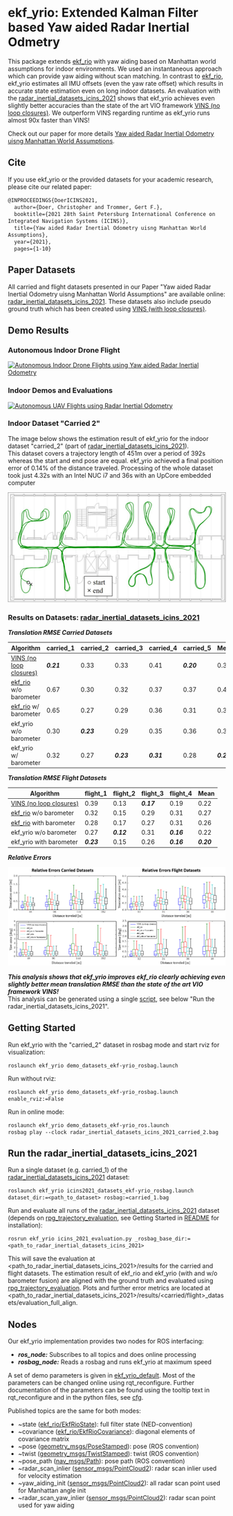 # ekf_yrio: Extended Kalman Filter based Yaw aided Radar Inertial Odmetry

This package extends [ekf_rio](../ekf_rio) with yaw aiding based on Manhattan world assumptions for indoor environments.
We used an instantaneous approach which can provide yaw aiding without scan matching.
In contrast to [ekf_rio](../ekf_rio), ekf_yrio estimates all IMU offsets (even the yaw rate offset) which results in
 accurate state estimation even on long indoor datasets.
An evaluation with the [radar_inertial_datasets_icins_2021](https://christopherdoer.github.io/datasets/icins_2021_radar_inertial_odometry) shows that ekf_yrio achieves even 
slightly better accuracies than the state of the art VIO framework [VINS (no loop closures)](https://github.com/HKUST-Aerial-Robotics/VINS-Fusion).
We outperform VINS regarding runtime as ekf_yrio runs almost 90x faster than VINS!

Check out our paper for more details [Yaw aided Radar Inertial Odometry uisng Manhattan World Assumptions](https://christopherdoer.github.io/publication/2021_05_ICINS2021).

## Cite
If you use ekf_yrio or the provided datasets for your academic research, please cite our related paper:

~~~[bibtex]
@INPROCEEDINGS{DoerICINS2021,
  author={Doer, Christopher and Trommer, Gert F.},
  booktitle={2021 28th Saint Petersburg International Conference on Integrated Navigation Systems (ICINS)}, 
  title={Yaw aided Radar Inertial Odometry uisng Manhattan World Assumptions}, 
  year={2021},
  pages={1-10}
~~~

## Paper Datasets
All carried and flight datasets presented in our Paper "Yaw aided Radar Inertial Odometry uisng Manhattan World
 Assumptions" are available online: [radar_inertial_datasets_icins_2021](https://christopherdoer.github.io/datasets/icins_2021_radar_inertial_odometry). 
These datasets also include pseudo ground truth which has been created using [VINS (with loop closures)](https://github.com/HKUST-Aerial-Robotics/VINS-Fusion).

## Demo Results

### Autonomous Indoor Drone Flight 
[![Autonomous Indoor Drone Flights using Yaw aided Radar Inertial Odometry](http://img.youtube.com/vi/KhWPqMC6gSE/0.jpg)](http://www.youtube.com/watch?v=KhWPqMC6gSE "Autonomous Indoor Drone Flights using Yaw aided Radar Inertial Odometry")

### Indoor Demos and Evaluations
[![Autonomous UAV Flights using Radar Inertial Odometry](http://img.youtube.com/vi/EIcBMo1sM_g/0.jpg)](http://www.youtube.com/watch?v=EIcBMo1sM_g "Autonomous UAV Flights using Radar Inertial Odometry")


### Indoor Dataset "Carried 2"

The image below shows the estimation result of ekf_yrio for the indoor dataset "carried_2" (part of
  [radar_inertial_datasets_icins_2021](https://christopherdoer.github.io/datasets/icins_2021_radar_inertial_odometry)).   
This dataset covers a trajectory length of 451m over a period of 392s whereas the start and end pose are equal.
 ekf_yrio achieved a final position error of 0.14% of the distance traveled. 
 Processing of the whole dataset took just 4.32s with an Intel NUC i7 and 36s with an UpCore embedded computer
  
![image](res/carried_2_ground_plan.jpg)

### Results on Datasets: [radar_inertial_datasets_icins_2021](https://christopherdoer.github.io/datasets/icins_2021_radar_inertial_odometry)

***Translation RMSE Carried Datasets*** 

| Algorithm | carried_1 | carried_2 | carried_3 | carried_4 | carried_5 | Mean
--- | --- | --- | --- | --- | --- | ---
[VINS (no loop closures)](https://github.com/HKUST-Aerial-Robotics/VINS-Fusion) | ***0.21*** | 0.33 | 0.33 | 0.41 | ***0.20*** | 0.30
[ekf_rio](../ekf_rio) w/o barometer  | 0.67 | 0.30 | 0.32 | 0.37 | 0.37 | 0.41
[ekf_rio](../ekf_rio) w/ barometer   | 0.65 | 0.27 | 0.29 | 0.36 | 0.31 | 0.37
ekf_yrio w/o barometer | 0.30 | ***0.23*** | 0.29 | 0.35 | 0.36 | 0.30
ekf_yrio w/ barometer | 0.32 | 0.27 | ***0.23*** | ***0.31*** | 0.28 | ***0.28***
    
***Translation RMSE Flight Datasets***    

| Algorithm | flight_1 | flight_2 | flight_3 | flight_4 | Mean
--- | --- | --- | --- | --- | --- 
[VINS (no loop closures)](https://github.com/HKUST-Aerial-Robotics/VINS-Fusion)  | 0.39 | 0.13 | ***0.17*** | 0.19 | 0.22
[ekf_rio](../ekf_rio) w/o barometer  | 0.32 | 0.15 | 0.29 | 0.31 | 0.27
[ekf_rio](../ekf_rio) with barometer   | 0.28 | 0.17 | 0.27 | 0.31 | 0.26
ekf_yrio w/o barometer  | 0.27 | ***0.12*** | 0.31 | ***0.16*** | 0.22
ekf_yrio with barometer  | ***0.23*** | 0.15 | 0.26 | ***0.16*** | ***0.20***

***Relative Errors***

![image](res/relative_errors_carried_flight_icins2021.png) 

***This analysis shows that ekf_yrio improves ekf_rio clearly achieving even slightly better mean translation RMSE than the state of the art VIO framework VINS!***   
This analysis can be generated using a single [script](./python/icins_2021_evaluation.py), see below "Run the radar_inertial_datasets_icins_2021".


## Getting Started

Run ekf_yrio with the "carried_2" dataset in rosbag mode and start rviz for visualization:

~~~[shell]
roslaunch ekf_yrio demo_datasets_ekf-yrio_rosbag.launch
~~~

Run without rviz:

~~~[shell]
roslaunch ekf_yrio demo_datasets_ekf-yrio_rosbag.launch enable_rviz:=False
~~~

Run in online mode:

~~~[shell]
roslaunch ekf_yrio demo_datasets_ekf-yrio_ros.launch
rosbag play --clock radar_inertial_datasets_icins_2021_carried_2.bag
~~~

## Run the radar_inertial_datasets_icins_2021

Run a single dataset (e.g. carried_1) of the [radar_inertial_datasets_icins_2021](https://christopherdoer.github.io/datasets/icins_2021_radar_inertial_odometry) dataset:

~~~[shell]
roslaunch ekf_yrio icins2021_datasets_ekf-yrio_rosbag.launch dataset_dir:=<path_to_dataset> rosbag:=carried_1.bag
~~~

Run and evaluate all runs of the [radar_inertial_datasets_icins_2021](https://christopherdoer.github.io/datasets/icins_2021_radar_inertial_odometry) dataset 
(depends on [rpg_trajectory_evaluation](https://github.com/christopherdoer/rpg_trajectory_evaluation), see Getting Started in [README](../README.md) for installation):

~~~[shell]
rosrun ekf_yrio icins_2021_evaluation.py _rosbag_base_dir:=<path_to_radar_inertial_datasets_icins_2021>
~~~

This will save the evaluation at <path_to_radar_inertial_datasets_icins_2021>/results for the carried and flight datasets.
The estimation result of ekf_rio and ekf_yrio (with and w/o barometer fusion) are aligned with the ground truth and evaluated using 
[rpg_trajectory_evaluation](https://github.com/christopherdoer/rpg_trajectory_evaluation). 
Plots and further error metrics are located at <path_to_radar_inertial_datasets_icins_2021>/results/<carried/flight>_datasets/evaluation_full_align.

## Nodes

Our ekf_yrio implementation provides two nodes for ROS interfacing:
- ***ros_node:*** Subscribes to all topics and does online processing
- ***rosbag_node:*** Reads a rosbag and runs ekf_yrio at maximum speed

A set of demo parameters is given in [ekf_yrio_default](./config/ekf_yrio_default.yaml).
Most of the parameters can be changed online using rqt_reconfigure. Further documentation of the parameters can be found using the tooltip text in rqt_reconfigure
and in the python files, see [cfg](./cfg).

Published topics are the same for both modes:
- ~state ([ekf_rio/EkfRioState](../ekf_rio/msg/EkfRioState.msg)): full filter state (NED-convention)
- ~covariance ([ekf_rio/EkfRioCovariance](../ekf_rio/msg/EkfRioCovariance.msg)): diagonal elements of covariance matrix
- ~pose ([geometry_msgs/PoseStamped](http://docs.ros.org/en/api/geometry_msgs/html/msg/PoseStamped.html])): pose (ROS convention)
- ~twist ([geometry_msgs/TwistStamped](http://docs.ros.org/en/api/geometry_msgs/html/msg/TwistStamped.html])): twist (ROS convention)
- ~pose_path ([nav_msgs/Path](http://docs.ros.org/en/api/nav_msgs/html/msg/Path.html)): pose path (ROS convention)
- ~radar_scan_inlier ([sensor_msgs/PointCloud2](http://docs.ros.org/en/api/sensor_msgs/html/msg/PointCloud2.html)): radar scan inlier used for velocity estimation
- ~yaw_aiding_init ([sensor_msgs/PointCloud2](http://docs.ros.org/en/api/sensor_msgs/html/msg/PointCloud2.html)): all radar scan point used for Manhattan angle init
- ~radar_scan_yaw_inlier ([sensor_msgs/PointCloud2](http://docs.ros.org/en/api/sensor_msgs/html/msg/PointCloud2.html)): radar scan point used for yaw aiding
